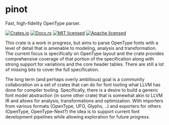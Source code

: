 # pinot

Fast, high-fidelity OpenType parser.

[![Crates.io][crates-badge]][crates-url]
[![Docs.rs][docs-badge]][docs-url]
[![MIT licensed][mit-badge]][mit-url]
[![Apache licensed][apache-badge]][apache-url]

[crates-badge]: https://img.shields.io/crates/v/pinot.svg
[crates-url]: https://crates.io/crates/pinot
[docs-badge]: https://docs.rs/pinot/badge.svg
[docs-url]: https://docs.rs/pinot
[mit-badge]: https://img.shields.io/badge/license-MIT-blue.svg
[mit-url]: LICENSE-MIT
[apache-badge]: https://img.shields.io/badge/license-Apache--2.0-blue.svg
[apache-url]: LICENSE-APACHE

This crate is a work in progress, but aims to parse OpenType fonts with a level
of detail that is amenable to modeling, analysis and transformation. The current 
focus is specifically on OpenType layout and the crate provides 
comprehensive coverage of that portion of the specification along with strong
support for variations and the core header tables. There are still a lot of
missing bits to cover the full specification.

The long term (and perhaps overly ambitious) goal is a community collaboration
on a set of crates that can do for font tooling what LLVM has done for compiler
tooling. Specifically, there is a desire to build a generic font model abstraction
(in some other crate) that is somewhat akin to LLVM IR and allows for analysis,
transformations and optimization. With importers from various formats 
(OpenType, UFO, Glyphs, ..) and exporters for others (OpenType, OpenType-Next?)
the idea is to support current font development pipelines while allowing
exploration for future progress.
